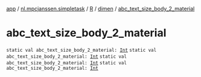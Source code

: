 [app](../../../index.md) / [nl.mpcjanssen.simpletask](../../index.md) / [R](../index.md) / [dimen](index.md) / [abc_text_size_body_2_material](.)

# abc_text_size_body_2_material

`static val abc_text_size_body_2_material: `[`Int`](https://kotlinlang.org/api/latest/jvm/stdlib/kotlin/-int/index.html)
`static val abc_text_size_body_2_material: `[`Int`](https://kotlinlang.org/api/latest/jvm/stdlib/kotlin/-int/index.html)
`static val abc_text_size_body_2_material: `[`Int`](https://kotlinlang.org/api/latest/jvm/stdlib/kotlin/-int/index.html)
`static val abc_text_size_body_2_material: `[`Int`](https://kotlinlang.org/api/latest/jvm/stdlib/kotlin/-int/index.html)